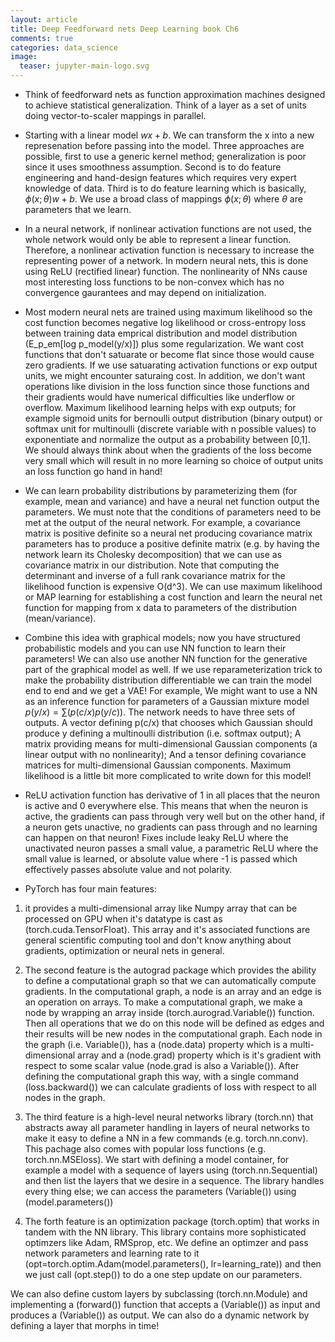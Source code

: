 ```yaml
---
layout: article
title: Deep Feedforward nets Deep Learning book Ch6
comments: true
categories: data_science
image:
  teaser: jupyter-main-logo.svg
---
```


- Think of feedforward nets as function approximation machines designed to achieve statistical generalization. Think of a layer as a set of units doing vector-to-scaler mappings in parallel.

- Starting with a linear model $wx+b$. We can transform the x into a new represenation before passing into the model. Three approaches are possible, first to use a generic kernel method; generalization is poor since it uses smoothness assumption. Second is to do feature engineering and hand-design features which requires very expert knowledge of data. Third is to do feature learning which is basically, $\phi(x;\theta)w+b$. We use a broad class of mappings $\phi(x;\theta)$ where $\theta$ are parameters that we learn. 

- In a neural network, if nonlinear activation functions are not used, the whole network would only be able to represent a linear function. Therefore, a nonlinear activation function is necessary to increase the representing power of a network. In modern neural nets, this is done using ReLU (rectified linear) function. The nonlinearity of NNs cause most interesting loss functions to be non-convex which has no convergence gaurantees and may depend on initialization.

- Most modern neural nets are trained using maximum likelihood so the cost function becomes negative log likelihood or cross-entropy loss between training data emprical distribution and model distribution (E_p_em[log p_model(y/x)]) plus some regularization. We want cost functions that don't satuarate or become flat since those would cause zero gradients. If we use satuarating activation functions or exp output units, we might encounter saturaing cost. In addition, we don't want operations like division in the loss function since those functions and their gradients would have numerical difficulties like underflow or overflow. Maximum likelihood learning helps with exp outputs; for example sigmoid units for bernoulli output distribution (binary output) or softmax unit for multinoulli (discrete variable with n possible values) to exponentiate and normalize the output as a probability between [0,1]. We should always think about when the gradients of the loss become very small which will result in no more learning so choice of output units an loss function go hand in hand! 

- We can learn probability distributions by parameterizing them (for example, mean and variance) and have a neural net function output the parameters. We must note that the conditions of parameters need to be met at the output of the neural network. For example, a covariance matrix is positive definite so a neural net producing covariance matrix parameters has to produce a positive definite matrix (e.g. by having the network learn its Cholesky decomposition) that we can use as covariance matrix in our distribution. Note that computing the determinant and inverse of a full rank covariance matrix for the likelihood function is expensive O(d^3). We can use maximum likelihood or MAP learning for establishing a cost function and learn the neural net function for mapping from x data to parameters of the distribution (mean/variance). 

- Combine this idea with graphical models; now you have structured probabilistic models and you can use NN function to learn their parameters! We can also use another NN function for the generative part of the graphical model as well. If we use reparameterization trick to make the probability distribution differentiable we can train the model end to end and we get a VAE! For example, We might want to use a NN as an inference function for parameters of a Gaussian mixture model $p(y/x)=\sum (p(c/x)p(y/c))$. The network needs to have three sets of outputs. A vector defining p(c/x) that chooses which Gaussian should produce y defining a multinoulli distribution (i.e. softmax output); A matrix providing means for multi-dimensional Gaussian components (a linear output with no nonlinearity); And a tensor defining covariance matrices for multi-dimensional Gaussian components. Maximum likelihood is a little bit more complicated to write down for this model! 

- ReLU activation function has derivative of 1 in all places that the neuron is active and 0 everywhere else. This means that when the neuron is active, the gradients can pass through very well but on the other hand, if a neuron gets unactive, no gradients can pass through and no learning can happen on that neuron! Fixes include leaky ReLU where the unactivated neuron passes a small value, a parametric ReLU where the small value is learned, or absolute value where -1 is passed which effectively passes absolute value and not polarity.







- PyTorch has four main features:
1. it provides a multi-dimensional array like Numpy array that can be processed on GPU when it's datatype is cast as (torch.cuda.TensorFloat). This array and it's associated functions are general scientific computing tool and don't know anything about gradients, optimization or neural nets in general. 

2. The second feature is the autograd package which provides the ability to define a computational graph so that we can automatically compute gradients. In the computational graph, a node is an array and an edge is an operation on arrays. To make a computational graph, we make a node by wrapping an array inside (torch.aurograd.Variable()) function. Then all operations that we do on this node will be defined as edges and their results will be new nodes in the computational graph. Each node in the graph (i.e. Variable()), has a (node.data) property which is a multi-dimensional array and a (node.grad) property which is it's gradient with respect to some scalar value (node.grad is also a Variable()). After defining the computational graph this way, with a single command (loss.backward()) we can calculate gradients of loss with respect to all nodes in the graph. 

3. The third feature is a high-level neural networks library (torch.nn) that abstracts away all parameter handling in layers of neural networks to make it easy to define a NN in a few commands (e.g. torch.nn.conv). This pachage also comes with popular loss functions (e.g. torch.nn.MSEloss). We start with defining a model container, for example a model with a sequence of layers using (torch.nn.Sequential) and then list the layers that we desire in a sequence. The library handles every thing else; we can access the parameters (Variable()) using (model.parameters()) 

4. The forth feature is an optimization package (torch.optim) that works in tandem with the NN library. This library contains more sophisticated optimzers like Adam, RMSprop, etc. We define an optimzer and pass network parameters and learning rate to it (opt=torch.optim.Adam(model.parameters(), lr=learning_rate)) and then we just call (opt.step()) to do a one step update on our parameters. 

We can also define custom layers by subclassing (torch.nn.Module) and implementing a (forward()) function that accepts a (Variable()) as input and produces a (Variable()) as output. We can also do a dynamic network by defining a layer that morphs in time!